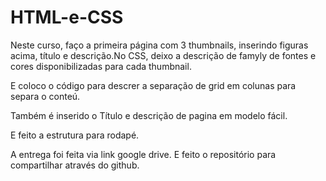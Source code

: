 # HTML-e-CSS
Neste curso, faço a primeira página com 3 thumbnails, inserindo figuras acima,  título e descrição.No CSS,  deixo a descrição de famyly de fontes e  cores disponibilizadas para cada thumbnail.

E coloco o código para descrer a separação de grid em colunas para separa o conteú.

Também é  inserido o Título e descrição de  pagina em modelo fácil.

E feito a estrutura para rodapé.

A entrega foi feita via link google drive.  E feito o repositório para compartilhar através do github.
